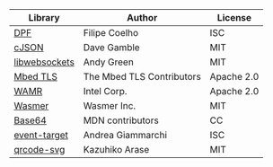 Library|Author|License
-------|------|-------
[DPF](http://github.com/DISTRHO/DPF)|Filipe Coelho|ISC
[cJSON](https://github.com/DaveGamble/cJSON)|Dave Gamble|MIT
[libwebsockets](https://github.com/warmcat/libwebsockets)|Andy Green|MIT
[Mbed TLS](https://github.com/ARMmbed/mbedtls)|The Mbed TLS Contributors|Apache 2.0
[WAMR](https://github.com/bytecodealliance/wasm-micro-runtime)|Intel Corp.|Apache 2.0
[Wasmer](https://github.com/wasmerio/wasmer)|Wasmer Inc.|MIT
[Base64](https://developer.mozilla.org/en-US/docs/Glossary/Base64)|MDN contributors|CC
[event-target](https://github.com/ungap/event-target)|Andrea Giammarchi|ISC
[qrcode-svg](https://github.com/papnkukn/qrcode-svg)|Kazuhiko Arase|MIT